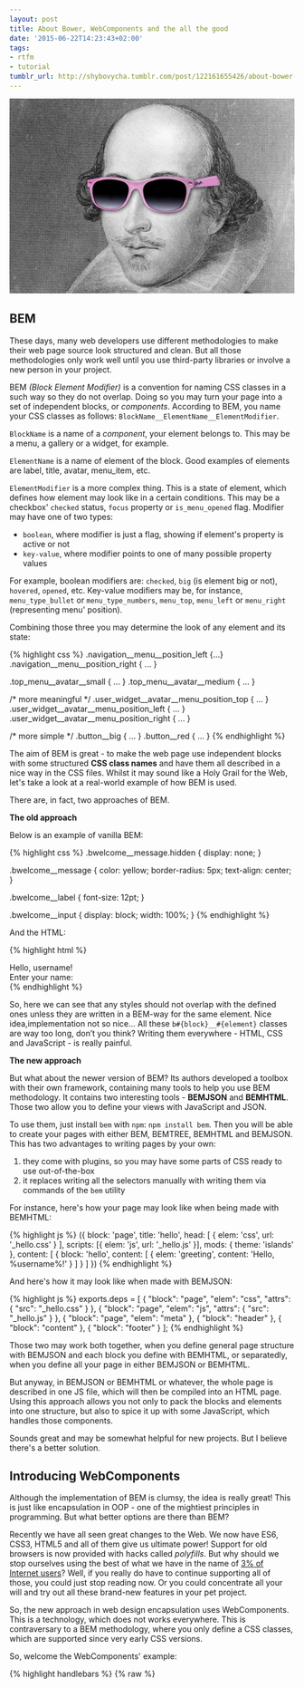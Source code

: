 ```yaml
---
layout: post
title: About Bower, WebComponents and the all the good
date: '2015-06-22T14:23:43+02:00'
tags:
- rtfm
- tutorial
tumblr_url: http://shybovycha.tumblr.com/post/122161655426/about-bower-webcomponents-and-the-all-the-good
---
```


<img src="/images/Pg-02-shakespeare-getty.jpeg" class="img-responsive img-sm img-rounded pull-right">

## BEM

These days, many web developers use different methodologies to make their web page source look structured and clean. But all those methodologies only work well until you use third-party libraries or involve a new person in your project.

<!--more-->

BEM *(Block Element Modifier)* is a convention for naming CSS classes in a such way so they do not overlap.
Doing so you may turn your page into a set of independent blocks, or *components*. According to BEM,
you name your CSS classes as follows: `BlockName__ElementName__ElementModifier`.

`BlockName` is a name of a *component*, your element belongs to. This may be a menu, a gallery or a widget,
for example.

`ElementName` is a name of element of the block. Good examples of elements are label, title, avatar, menu_item,
etc.

`ElementModifier` is a more complex thing. This is a state of element, which defines how element may look
like in a certain conditions. This may be a checkbox' `checked` status, `focus` property or `is_menu_opened`
flag. Modifier may have one of two types:

* `boolean`, where modifier is just a flag, showing if element's property is active or not
* `key-value`, where modifier points to one of many possible property values

For example, boolean modifiers are: `checked`, `big` (is element big or not), `hovered`, `opened`, etc.
Key-value modifiers may be, for instance, `menu_type_bullet` or `menu_type_numbers`, `menu_top`, `menu_left`
or `menu_right` (representing menu' position).

Combining those three you may determine the look of any element and its state:

{% highlight css %}
.navigation__menu__position_left {...}
.navigation__menu__position_right { ... }

.top_menu__avatar__small { ... }
.top_menu__avatar__medium { ... }

/* more meaningful */
.user_widget__avatar__menu_position_top { ... }
.user_widget__avatar__menu_position_left { ... }
.user_widget__avatar__menu_position_right { ... }

/* more simple */
.button__big { ... }
.button__red { ... }
{% endhighlight %}

The aim of BEM is great - to make the web page use independent blocks with some structured **CSS class names** and have them all described in a nice way in the CSS files. Whilst it may sound like a Holy Grail for the Web, let's take a look at a real-world example of how BEM is used.

There are, in fact, two approaches of BEM.

**The old approach**

Below is an example of vanilla BEM:

{% highlight css %}
.bwelcome__message.hidden {
    display: none;
}

.bwelcome__message {
    color: yellow;
    border-radius: 5px;
    text-align: center;
}

.bwelcome__label {
    font-size: 12pt;
}

.bwelcome__input {
    display: block;
    width: 100%;
}
{% endhighlight %}

And the HTML:

{% highlight html %}
<div class="bwelcome">
<div class="bwelcome__message hiddent">Hello, username!</div>
<div class="bwelcome__label">Enter your name:</div>
<div class="bwelcome__input"></div>
</div>
{% endhighlight %}

So, here we can see that any styles should not overlap with the defined ones unless they are written in a BEM-way for the same element. Nice idea,implementation not so nice… All these `b#{block}__#{element}` classes are way too long, don’t you think? Writing them everywhere - HTML, CSS and JavaScript - is really painful.

**The new approach**

But what about the newer version of BEM? Its authors developed a toolbox with their own framework,
containing many tools to help you use BEM methodology. It contains two interesting tools - **BEMJSON**
and **BEMHTML**. Those two allow you to define your views with JavaScript and JSON.

To use them, just install `bem` with `npm`: `npm install bem`. Then you will be able to create your pages
with either BEM, BEMTREE, BEMHTML and BEMJSON. This has two advantages to writing pages by your own:

1. they come with plugins, so you may have some parts of CSS ready to use out-of-the-box
2. it replaces writing all the selectors manually with writing them via commands of the `bem` utility

For instance, here's how your page may look like when being made with BEMHTML:

{% highlight js %}
({
     block: 'page',
     title: 'hello',
     head: [
         { elem: 'css', url: '_hello.css' }
     ],
     scripts: [{ elem: 'js', url: '_hello.js' }],
     mods: { theme: 'islands' },
     content: [
         {
             block: 'hello',
             content: [
                 {
                     elem: 'greeting',
                     content: 'Hello, %username%!'
                  }
             ]
         }
     ]
 })
{% endhighlight %}

And here's how it may look like when made with BEMJSON:

{% highlight js %}
exports.deps = [
    {
        "block": "page",
        "elem": "css",
        "attrs": { "src": "_hello.css" }
    },
    {
        "block": "page",
        "elem": "js",
        "attrs": { "src": "_hello.js" }
    },
    {
        "block": "page",
        "elem": "meta"
    },
    {
        "block": "header"
    },
    {
        "block": "content"
    },
    {
        "block": "footer"
    }
];
{% endhighlight %}

Those two may work both together, when you define general page structure with BEMJSON and each block you
define with BEMHTML, or separatedly, when you define all your page in either BEMJSON or BEMHTML.

But anyway, in BEMJSON or BEMHTML or whatever, the whole page is described in one JS file, which will then be compiled into an HTML page. Using this approach allows you not only to pack the blocks and elements into one structure, but also to spice it up with some JavaScript, which handles those components.

Sounds great and may be somewhat helpful for new projects. But I believe there's a better solution.

## Introducing WebComponents

Although the implementation of BEM is clumsy, the idea is really great! This is just like encapsulation in OOP - one of the mightiest principles in programming. But what better options are there than BEM?

Recently we have all seen great changes to the Web. We now have ES6, CSS3, HTML5 and all of them give us ultimate power! Support for old browsers is now provided with hacks called *polyfills*. But why should we stop ourselves using the best of what we have in the name of [3% of Internet users](http://gs.statcounter.com/#browser_version-ww-monthly-201405-201505)? Well, if you really do have to continue supporting all of those, you could just stop reading now. Or you could concentrate all your will and try out all these brand-new features in your pet project.

So, the new approach in web design encapsulation uses WebComponents. This is a technology, which does not
works everywhere. This is contraversary to a BEM methodology, where you only define a CSS classes, which
are supported since very early CSS versions.

So, welcome the WebComponents' example:

{% highlight handlebars %}
{% raw %}
<template id="welcome-component">
      <style>
        .message {
          background-color: #fea;
          padding: 10px 20px;
          text-align: left;
          border-radius: 5px;
          font-family: Arial;
        }
      </style>

      <div class="message">Hello, {{name}}!</div>
    </template>

    <div class="shadow-host"></div>
    <div class="message">Non-component message</div>

    <script type="text/javascript">
    var host = document.querySelector('.shadow-host'),
        template = document.querySelector('#welcome-component'),
        shadow = host.createShadowRoot();

    shadow.appendChild(template.content);
    </script>
{% endraw %}
{% endhighlight %}

This code may not look so good, as it might, but it works like a charm!

<p><a href="http://codepen.io/shybovycha/pen/gpGJOV"><figure data-orig-width="660" data-orig-height="79" class="tmblr-full"><img src="https://40.media.tumblr.com/08701b6b73d8dcf7c78f1ba163d7f44f/tumblr_inline_nqciwfuAqT1qh5oee_540.png" alt="image" data-orig-width="660" data-orig-height="79"/></figure></a></p>

This example is a bit ugly - it has both CSS, HTML and JavaScript mixed in a single file, but we’ll deal with it for a short time. Just think of the power you’ve got! You can define your own… well, it’s certainly kinda components! It is a bit uncomfortable to paste onto a page… and they are hardly ready to be used with something like Angular.

Well, yeah, this is as ugly as BEM.

But now you defined a component of your web-page, which you can then reuse with copying just one portion
of XHTML in place. And placing it inside a totally different web page will not break it down - both
HTML and CSS are separated and isolated and will not overlap with any other style or martkup. But
let’s try out our web component!

## Bower

Earlier I did not need to use any package managers except `gem` and `apt-get`. Yet, I was not so stupid as to install all the javascript libraries my project needs with RubyGems. On my projects I had to download the necessary library versions and store them in the `assets/javascripts` directory. Forever. Or at the very least an upgrade was needed.

But then I tried Bower. It was so easy to manage my assets! So I highly recommend this way to you, dear Reader!

To use Bower from scratch on a brand new project, you need to

1. install Bower with `npm`
2. ininitialize your project with `bower init`
3. define dependencies in the `dependencies` object in your new `bower.json` file
4. install them with `bower install`

Then you should end up with all your libraries in the `bower_components` directory. And that’s it! Every package has its own dir. So you can keep track of all the versions etc.

## Polymer

Let’s start cooking our demo with [Polymer](https://www.polymer-project.org/). First, initialize the Bower project and add this section to your fresh `bower.json` file:

{% highlight js %}
"dependencies": {
    "polymer": "Polymer/polymer#^1.0.0"
}
{% endhighlight %}

Then run `bower install`. This will provide you with all the stuff you need.

Now we will move our pretty `welcome-component` to a new place. Create two files:`welcome-component.html` and `index.html`. Fill the last one with [Emmet](http://docs.emmet.io/):

{% highlight jade %}
html:5
{% endhighlight %}

*(you need to hit the “Expand” key, formerly Tab, at the end of this single line while editing the`index.html`* *file in an Emmet-powered editor)*. And add just a single line within the HTML’ `<body>` tag:

{% highlight html %}
<welcome-component></welcome-component>
{% endhighlight %}

Now let’s define our new component in `welcome-component.html`:

{% highlight handlebars %}
{% raw %}
 <dom-module id="welcome-component">
    <style>
        .message {
          background-color: #fea;
          padding: 10px 20px;
          text-align: left;
          border-radius: 5px;
          font-family: Arial;
        }
      </style>

      <template>
        <div class="message">Hello, {{ name }}!</div>
      </template>

    <script>
      Polymer({
        is: "welcome-component"
      });
    </script>
  </dom-module>
{% endraw %}
{% endhighlight %}

Now, add our new component importing to the `<head>` tag of the `index.html` file:

{% highlight html %}
<link rel="import" href="bower_components/polymer/polymer.html" /> <!-- imports Polymer -->
<link rel="import" href="welcome-component.html" /> <!-- imports our component -->
{% endhighlight %}

To run this quickly, you might want to use `http-server` from `npm`:

{% highlight bash %}
http-server -o --cors
{% endhighlight %}

And voila! We’ve just made a nice web component, which could be used really simply. And the code is totally clean!

If you look at the HTML source, you’d see a beautiful DOM structure: we’ve got our `<div class="message">` within the `<welcome-component>` tag. And its style will never affect any other elements, even when you create another `<div>` outside the `<welcome-component>`. Seriously, you can try it!

Yeah, I know we’ve used Polymer and that’s cheating. But think of it as of a temporary hack you will remove when your browser starts supporting custom tags.

## Custom attributes for custom tags

Now, the last thing I’d like to show is the attributes for our custom components. We’d like to pass some data to our brand new components easily, right? So, let’s define a `name` attribute, which we’ll show instead of it!

To do this, we shall use two Polymer features. First of all, let’s define our attribute, adding this section to our `Polymer()` call:

{% highlight js %}
Polymer({
    ...
    properties: {
      name: {
        type: String
      }
    }
    ...
});
{% endhighlight %}

Now that we’ve defined our attribute THAT simply, we should use it somehow. Polymer allows us to define a method, which will be called once the component gets inserted into a webpage:

{% highlight js %}
Polymer({
    ...
    ready: function() {
      this.querySelector('.message').innerHTML = `Hello, ${this.name}!`
    }
    ...
});
{% endhighlight %}

As long as you're riding <s>IOJS</s> NodeJS 5.0+, you can use the ES6 string interpolation feature, as in the example above =) Here, the `this` variable is bound to the `<welcome-component>` tag. So in order to change the `.message` tag's HTML, we need to find it first. For this purpose I’ve used the HTML5 `querySelector` method.

Cool enough, right?

## Conclusion goes here

To end-up this short tutorial on WebComponents, I would like to suggest you to read some other tutorials, especially the [WebComponents website](http://webcomponents.org/articles). And never stop trying something new!
